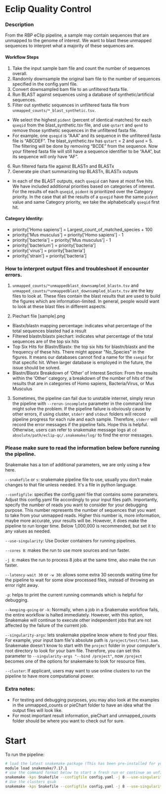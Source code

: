 # Eclip Quality Control

### Description
From the RBP eClip pipeline, a sample may contain sequences that are unmapped to the genome of interest. We want to blast these unmapped sequences to interpret what a majority of these sequences are. 

#### Workflow Steps

1. Take the input sample bam file and count the number of sequences overall.
2. Randomly downsample the original bam file to the number of sequences specified in the config.yaml file.
3. Convert downsampled bam file to an unfiltered fasta file.
4. Run BLAST against sequences using a database of synthetic/artificial sequences.
5. Filter out synthetic sequences in unfiltered fasta file from `unmapped_counts/*_blast_synthetic.tsv`.
- We select the highest `pident` (percent of identical matches) for each `qseqid` from the blast_synthetic.tsv file, and use `qstart` and `qend` to remove those synthetic sequences in the unfiltered fasta file. 
- For example, one `qseqid` is “AAA” and its sequence in the unfiltered fasta file is “ABCDEF”. The blast_synthetic.tsv has `qstart` = 2 and `qend` = 5. The filtering will be done by removing “BCDE” from the sequence. Now your filtered fasta file will still have a sequence identifier to be “AAA”, but its sequence will only have “AF”.
6. Run filtered fasta file against BLASTn and BLASTx
7. Generate pie chart summarizing top BLASTn, BLASTx outputs
- In each of the BLAST outputs, each `qseqid` can have at most five hits. We have included additional priorities based on categories of interest. For the results of each `qseqid`, `pident` is prioritized over the Category priority. In the case that all the results of a `qseqid` have the same `pident` value and same Category priority, we take the alphabetically `qseqid` first hit. 

#### Category Identity:
- priority['Homo sapiens'] = Largest_count_of_matched_species + 100
- priority['Mus musculus'] = priority['Homo sapiens'] - 1
- priority['bacteria'] = priority['Mus musculus'] - 1
- priority['bacterium'] = priority['bacteria']
- priority['virus'] = priority['bacteria']
- priority['strain'] = priority['bacteria']

### How to interpret output files and troubleshoot if encounter errors.

1. `unmapped_counts/*unmappedblast_downsampled_blastn.tsv` and `unmapped_counts/*unmappedblast_downsampled_blastx.tsv` are the key files to look at. These files contain the blast results that are used to build the figures which are information-limited. In general, people would want to look at these blast files in different aspects.

2. Piechart file [sample].png
- Blastx/blastn mapping percentage: indicates what percentage of the total sequences blasted had a result
- Filtered blastn/blastx piechart: indicates what percentage of the total sequences are of the top six hits 
- Top Six Hits for Blastn/Blastx: the top six hits for blastn/blastx and the frequency of these hits. There might appear "No_Species" in the figures. It means our databases cannot find a name for the `sseqid` for that specific hit. When larger database is employed in the future, the issue should be solved.
- Blastn/Blastx Breakdown of ‘Other’ of Interest Section: From the results within the ‘Other’ category, a breakdown of the number of hits of the results that are in categories of Homo sapiens, Bacteria/Virus, or Mus Musculus 

3. Sometimes, the pipeline can fail due to unstable internet, simply rerun the pipeline with `--rerun-incomplete` parameter in the command line might solve the problem. If the pipeline failure is obviously cause by other errors, if using cluster, `stderr` and `stdout` folders will record pipeline progress for each rule and each sample. Therefore, `stderr` will record the error messages if the pipeline fails. Hope this is helpful. Otherwise, users can refer to snakemake message logs at `cd absolute/path/eclip-qc/.snakemake/log/` to find the error messages.

### Please make sure to read the information below before running the pipeline.

Snakemake has a ton of additional parameters, we are only using a few here.

`--snakefile` or `s`: snakemake pipeline file to use, usually you don't make changes to that file unless needed. It's a file in python language.

`--configfile`: specifies the config.yaml file that contains some parameters. Adjust this config.yaml file accordingly to your input files path. Importantly, specify the number of reads you want to consider for your debugging purpose. This number represents the number of sequences that you want to take from your unmapped reads. Higher this number is, more information, maybe more accurate, your results will be. However, it does make the pipeline to run longer time. Below 1,000,000 is recommended, but set it to any values as needed.

`--use-singularity`: Use Docker containers for running pipelines.

`--cores 8`: makes the run to use more sources and run faster. 

`-j 8`: makes the run to process 8 jobs at the same time, also make the run faster.

`--latency-wait 30` or `-w 30`: allows some extra 30 seconds waiting time for the pipeline to wait for some slow processed files, instead of throwing an error right away.

`-p`: helps to print the current running commands which is helpful for debugging.

`--keeping-going` or `-k`: Normally, when a job in a Snakemake workflow fails, the entire workflow is halted immediately. However, with this option, Snakemake will continue to execute other independent jobs that are not affected by the failure of the current job. 

`--singularity-args`: lets snakemake pipeline know where to find your files. For example, your input bam file's absolute path is `/project/test/test.bam`. Snakemake doesn't know to start with the `project` folder in your computer's root directory to look for your bam file. Therefore, you can set this parameter to `--singularity-args "--bind /project"`, now `/project` becomes one of the options for snakemake to look for resource files.

`--cluster`: If applicant, users may want to use online clusters to run the pipeline to have more computational power.


### Extra notes:
- For testing and debugging purposes, you may also look at the examples in the unmapped_counts or pieChart folder to have an idea what the output files will look like. 
- For most important result information, pieChart and unmapped_counts folder should be where you want to check out for sure.

# Start

To run the pipeline:

```bash
# load the latest snakemake package (This has been pre-installed for you on TSCC and will provide the path to the snakemake command)
module load snakemake/7.17.1
# use the command format below to start a fresh run or continue an unfinished run
snakemake -kps Snakefile --configfile config.yaml -j 8 --use-singularity --cores 8 -w 30 --singularity-args "--bind /oasis --bind /projects --bind /scratch"
# Use the clusters qsub
snakemake -kps Snakefile --configfile config.yaml -j 8 --use-singularity --cores 8 -w 30 --singularity-args "--bind /oasis --bind /projects --bind /scratch" --cluster "qsub -e {params.error_file} -o {params.out_file} -l walltime={params.run_time} -l nodes=1:ppn={threads} -q home-yeo"
```


